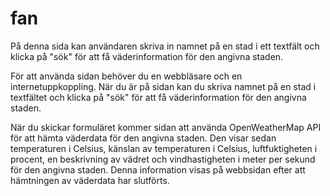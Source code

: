 # fan
På denna sida kan användaren skriva in namnet på en stad i ett textfält och klicka på "sök" för att få väderinformation för den angivna staden.

För att använda sidan behöver du en webbläsare och en internetuppkoppling. När du är på sidan kan du skriva namnet på en stad i textfältet och klicka på "sök" för att få väderinformation för den angivna staden.

När du skickar formuläret kommer sidan att använda OpenWeatherMap API för att hämta väderdata för den angivna staden. Den visar sedan temperaturen i Celsius, känslan av temperaturen i Celsius, luftfuktigheten i procent, en beskrivning av vädret och vindhastigheten i meter per sekund för den angivna staden. Denna information visas på webbsidan efter att hämtningen av väderdata har slutförts.
